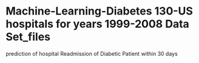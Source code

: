 # Machine-Learning-Diabetes 130-US hospitals for years 1999-2008 Data Set_files
prediction of hospital Readmission of Diabetic Patient within 30 days
